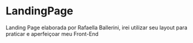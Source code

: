 # LandingPage
 Landing Page elaborada por  Rafaella Ballerini, irei utilizar seu layout para praticar e aperfeiçoar meu Front-End
